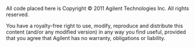 All code placed here is Copyright © 2011 Agilent Technologies Inc. All rights reserved.

You have a royalty-free right to use, modify, reproduce and distribute this content (and/or any modified version) in any way you find useful, provided
that you agree that Agilent has no warranty, obligations or liability.
